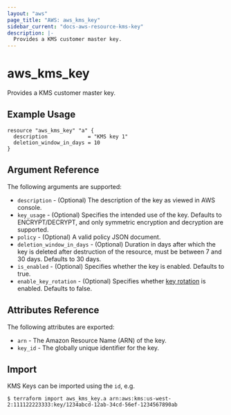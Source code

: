 ```yaml
---
layout: "aws"
page_title: "AWS: aws_kms_key"
sidebar_current: "docs-aws-resource-kms-key"
description: |-
  Provides a KMS customer master key.
---
```


# aws\_kms\_key

Provides a KMS customer master key.

## Example Usage

```
resource "aws_kms_key" "a" {
  description             = "KMS key 1"
  deletion_window_in_days = 10
}
```

## Argument Reference

The following arguments are supported:

* `description` - (Optional) The description of the key as viewed in AWS console.
* `key_usage` - (Optional) Specifies the intended use of the key.
	Defaults to ENCRYPT/DECRYPT, and only symmetric encryption and decryption are supported.
* `policy` - (Optional) A valid policy JSON document.
* `deletion_window_in_days` - (Optional) Duration in days after which the key is deleted
	after destruction of the resource, must be between 7 and 30 days. Defaults to 30 days.
* `is_enabled` - (Optional) Specifies whether the key is enabled. Defaults to true.
* `enable_key_rotation` - (Optional) Specifies whether [key rotation](http://docs.aws.amazon.com/kms/latest/developerguide/rotate-keys.html)
	is enabled. Defaults to false.

## Attributes Reference

The following attributes are exported:

* `arn` - The Amazon Resource Name (ARN) of the key.
* `key_id` - The globally unique identifier for the key.

## Import

KMS Keys can be imported using the `id`, e.g.

```
$ terraform import aws_kms_key.a arn:aws:kms:us-west-2:111122223333:key/1234abcd-12ab-34cd-56ef-1234567890ab
```